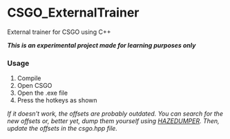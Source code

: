 # CSGO_ExternalTrainer
External trainer for CSGO using C++

***This is an experimental project made for learning purposes only***

### Usage
  1. Compile
  2. Open CSGO
  3. Open the .exe file
  4. Press the hotkeys as shown
  
*If it doesn't work, the offsets are probably outdated. You can search for the new offsets or, better yet, 
dump them yourself using [HAZEDUMPER](https://github.com/frk1/hazedumper). Then, update the offsets in the csgo.hpp file.*
